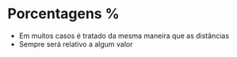 # Porcentagens %

- Em muitos casos é tratado da mesma maneira que as distâncias <length>
- Sempre será relativo a algum valor
